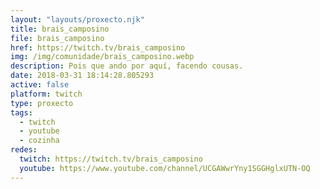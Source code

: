 ```yaml
---
layout: "layouts/proxecto.njk"
title: brais_camposino
file: brais_camposino
href: https://twitch.tv/brais_camposino
img: /img/comunidade/brais_camposino.webp
description: Pois que ando por aquí, facendo cousas.
date: 2018-03-31 18:14:28.805293
active: false
platform: twitch
type: proxecto
tags:
  - twitch
  - youtube
  - cozinha
redes:
  twitch: https://twitch.tv/brais_camposino
  youtube: https://www.youtube.com/channel/UCGAWwrYny1SGGHglxUTN-OQ
---
```

